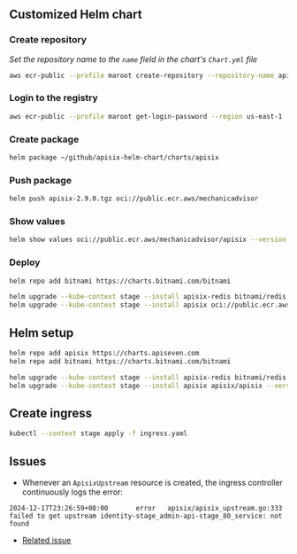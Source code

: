 
## Customized Helm chart

### Create repository
*Set the repository name to the `name` field in the chart's `Chart.yml` file*
```bash
aws ecr-public --profile maroot create-repository --repository-name apisix --region us-east-1
```
### Login to the registry
```bash
aws ecr-public --profile maroot get-login-password --region us-east-1 | helm registry login --username AWS --password-stdin public.ecr.aws
```
### Create package
```bash
helm package ~/github/apisix-helm-chart/charts/apisix
```
### Push package
```bash
helm push apisix-2.9.0.tgz oci://public.ecr.aws/mechanicadvisor
```
### Show values
```bash
helm show values oci://public.ecr.aws/mechanicadvisor/apisix --version 2.9.0
```
### Deploy
```bash
helm repo add bitnami https://charts.bitnami.com/bitnami

helm upgrade --kube-context stage --install apisix-redis bitnami/redis --version 20.3.0 -n apisix --create-namespace -f values-redis.yaml
helm upgrade --kube-context stage --install apisix oci://public.ecr.aws/mechanicadvisor/apisix --version 2.9.0 -n apisix --create-namespace -f values-apisix.yaml -f values-apisix-stage.yaml
```

## Helm setup
```bash
helm repo add apisix https://charts.apiseven.com
helm repo add bitnami https://charts.bitnami.com/bitnami

helm upgrade --kube-context stage --install apisix-redis bitnami/redis --version 20.3.0 -n apisix --create-namespace -f values-redis.yaml
helm upgrade --kube-context stage --install apisix apisix/apisix --version 2.10.0 -n apisix --create-namespace -f values-apisix.yaml -f values-apisix-stage.yaml
```
## Create ingress
```bash
kubectl --context stage apply -f ingress.yaml
```

## Issues

- Whenever an `ApisixUpstream` resource is created, the ingress controller continuously logs the error:
```
2024-12-17T23:26:59+08:00       error   apisix/apisix_upstream.go:333   failed to get upstream identity-stage_admin-api-stage_80_service: not found
```

  - [Related issue](https://github.com/apache/apisix-ingress-controller/issues/1855)